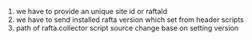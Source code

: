 1. we have to provide an unique site id or raftaId
2. we have to send installed rafta version which set from header scripts
3. path of rafta.collector script source change base on setting version